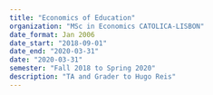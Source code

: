 ```yaml
---
title: "Economics of Education"
organization: "MSc in Economics CATOLICA-LISBON"
date_format: Jan 2006
date_start: "2018-09-01"
date_end: "2020-03-31"
date: "2020-03-31"
semester: "Fall 2018 to Spring 2020"
description: "TA and Grader to Hugo Reis"
---
```


